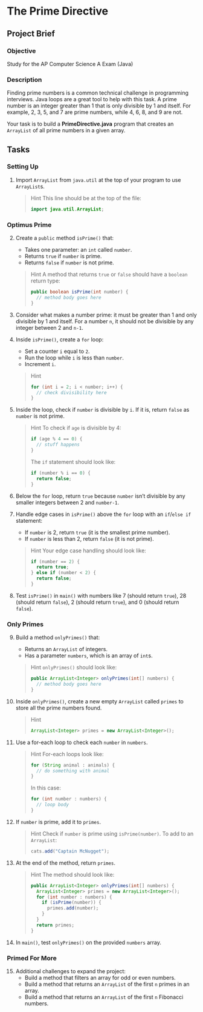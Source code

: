 # The Prime Directive

## Project Brief

### Objective

Study for the AP Computer Science A Exam (Java)

### Description

Finding prime numbers is a common technical challenge in programming interviews. Java loops are a great tool to help with this task. A prime number is an integer greater than 1 that is only divisible by 1 and itself. For example, 2, 3, 5, and 7 are prime numbers, while 4, 6, 8, and 9 are not.

Your task is to build a **PrimeDirective.java** program that creates an `ArrayList` of all prime numbers in a given array.

## Tasks

### Setting Up

1. Import `ArrayList` from `java.util` at the top of your program to use `ArrayList`s.

    > Hint
    > This line should be at the top of the file:
    >
    > ```java
    > import java.util.ArrayList;
    > ```

### Optimus Prime

2. Create a `public` method `isPrime()` that:

    - Takes one parameter: an `int` called `number`.
    - Returns `true` if `number` is prime.
    - Returns `false` if `number` is not prime.

    > Hint
    > A method that returns `true` or `false` should have a `boolean` return type:
    >
    > ```java
    > public boolean isPrime(int number) {
    >   // method body goes here
    > }
    > ```

3. Consider what makes a number prime: it must be greater than 1 and only divisible by 1 and itself. For a number `n`, it should not be divisible by any integer between 2 and `n-1`.

4. Inside `isPrime()`, create a `for` loop:

    - Set a counter `i` equal to `2`.
    - Run the loop while `i` is less than `number`.
    - Increment `i`.

    > Hint
    >
    > ```java
    > for (int i = 2; i < number; i++) {
    >   // check divisibility here
    > }
    > ```

5. Inside the loop, check if `number` is divisible by `i`. If it is, return `false` as `number` is not prime.

    > Hint
    > To check if `age` is divisible by 4:
    >
    > ```java
    > if (age % 4 == 0) {
    >   // stuff happens
    > }
    > ```
    >
    > The `if` statement should look like:
    >
    > ```java
    > if (number % i == 0) {
    >   return false;
    > }
    > ```

6. Below the `for` loop, return `true` because `number` isn’t divisible by any smaller integers between 2 and `number-1`.

7. Handle edge cases in `isPrime()` above the `for` loop with an `if`/`else if` statement:

    - If `number` is 2, return `true` (it is the smallest prime number).
    - If `number` is less than 2, return `false` (it is not prime).

    > Hint
    > Your edge case handling should look like:
    >
    > ```java
    > if (number == 2) {
    >   return true;
    > } else if (number < 2) {
    >   return false;
    > }
    > ```

8. Test `isPrime()` in `main()` with numbers like 7 (should return `true`), 28 (should return `false`), 2 (should return `true`), and 0 (should return `false`).

### Only Primes

9. Build a method `onlyPrimes()` that:

    - Returns an `ArrayList` of integers.
    - Has a parameter `numbers`, which is an array of `int`s.

    > Hint
    > `onlyPrimes()` should look like:
    >
    > ```java
    > public ArrayList<Integer> onlyPrimes(int[] numbers) {
    >   // method body goes here
    > }
    > ```

10. Inside `onlyPrimes()`, create a new empty `ArrayList` called `primes` to store all the prime numbers found.

    > Hint
    >
    > ```java
    > ArrayList<Integer> primes = new ArrayList<Integer>();
    > ```

11. Use a for-each loop to check each `number` in `numbers`.

    > Hint
    > For-each loops look like:
    >
    > ```java
    > for (String animal : animals) {
    >   // do something with animal
    > }
    > ```
    >
    > In this case:
    >
    > ```java
    > for (int number : numbers) {
    >   // loop body
    > }
    > ```

12. If `number` is prime, add it to `primes`.

    > Hint
    > Check if `number` is prime using `isPrime(number)`. To add to an `ArrayList`:
    >
    > ```java
    > cats.add("Captain McNugget");
    > ```

13. At the end of the method, return `primes`.

    > Hint
    > The method should look like:
    >
    > ```java
    > public ArrayList<Integer> onlyPrimes(int[] numbers) {
    >   ArrayList<Integer> primes = new ArrayList<Integer>();
    >   for (int number : numbers) {
    >     if (isPrime(number)) {
    >       primes.add(number);
    >     }
    >   }
    >   return primes;
    > }
    > ```

14. In `main()`, test `onlyPrimes()` on the provided `numbers` array.

### Primed For More

15. Additional challenges to expand the project:
    -   Build a method that filters an array for odd or even numbers.
    -   Build a method that returns an `ArrayList` of the first `n` primes in an array.
    -   Build a method that returns an `ArrayList` of the first `n` Fibonacci numbers.
